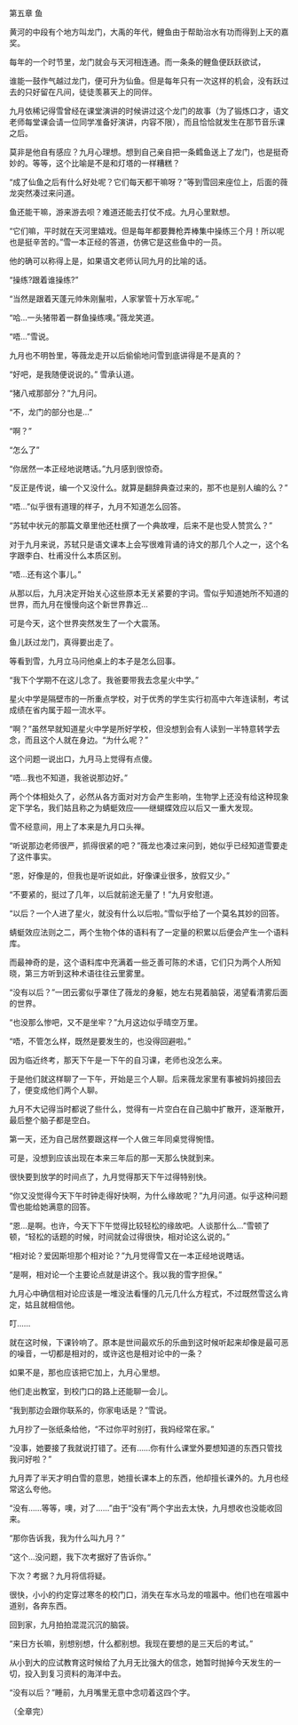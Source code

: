 ﻿第五章 鱼

黄河的中段有个地方叫龙门，大禹的年代，鲤鱼由于帮助治水有功而得到上天的嘉奖。

每年的一个时节里，龙门就会与天河相连通。而一条条的鲤鱼便跃跃欲试，

谁能一鼓作气越过龙门，便可升为仙鱼。但是每年只有一次这样的机会，没有跃过去的只好留在凡间，徒徒羡慕天上的同伴。

九月依稀记得雪曾经在课堂演讲的时候讲过这个龙门的故事（为了锻炼口才，语文老师每堂课会请一位同学准备好演讲，内容不限），而且恰恰就发生在那节音乐课之后。

莫非是他自有感应？九月心理想。想到自己亲自把一条鳕鱼送上了龙门，也是挺奇妙的。等等，这个比喻是不是和灯塔的一样糟糕？

“成了仙鱼之后有什么好处呢？它们每天都干嘛呀？”等到雪回来座位上，后面的薇龙突然凑过来问道。

鱼还能干嘛，游来游去呗？难道还能去打仗不成。九月心里默想。

“它们嘛，平时就在天河里嬉戏。但是每年都要舞枪弄棒集中操练三个月！所以呢也是挺辛苦的。”雪一本正经的答道，仿佛它是这些鱼中的一员。

他的确可以称得上是，如果语文老师认同九月的比喻的话。

“操练?跟着谁操练?”

“当然是跟着天蓬元帅朱刚鬣啦，人家掌管十万水军呢。”

“哈…一头猪带着一群鱼操练噢。”薇龙笑道。

“唔…”雪说。

九月也不明咎里，等薇龙走开以后偷偷地问雪到底讲得是不是真的？

“好吧，是我随便说说的。” 雪承认道。

“猪八戒那部分？”九月问。

“不，龙门的部分也是…”

“啊？”

“怎么了”

“你居然一本正经地说瞎话。”九月感到很惊奇。

“反正是传说，编一个又没什么。就算是翻辞典查过来的，那不也是别人编的么？”

“唔…”似乎很有道理的样子，九月不知道怎么回答。

“苏轼中状元的那篇文章里他还杜撰了一个典故哩，后来不是也受人赞赏么？”

对于九月来说，苏轼只是语文课本上会写很难背诵的诗文的那几个人之一，这个名字跟李白、杜甫没什么本质区别。

“唔…还有这个事儿。”

从那以后，九月决定开始关心这些原本无关紧要的字词。雪似乎知道她所不知道的世界，而九月在慢慢向这个新世界靠近…


可是今天，这个世界突然发生了一个大震荡。

鱼儿跃过龙门，真得要出走了。

等看到雪，九月立马问他桌上的本子是怎么回事。

“我下个学期不在这儿念了。我爸要带我去念星火中学。”

星火中学是隔壁市的一所重点学校，对于优秀的学生实行初高中六年连读制，考试成绩在省内属于超一流水平。

“啊？”虽然早就知道星火中学是所好学校，但没想到会有人读到一半特意转学去念，而且这个人就在身边。“为什么呢？”

这个问题一说出口，九月马上觉得有点傻。

“唔…我也不知道，我爸说那边好。”

两个个体相处久了，必然从各方面对对方会产生影响，生物学上还没有给这种现象定下学名，我们姑且称之为蜻蜓效应——继蝴蝶效应以后又一重大发现。

雪不经意间，用上了本来是九月口头禅。

“听说那边老师很严，抓得很紧的吧？”薇龙也凑过来问到，她似乎已经知道雪要走了这件事实。

“恩，好像是的，但我也是听说如此，好像课业很多，放假又少。”

“不要紧的，挺过了几年，以后就前途无量了！”九月安慰道。

“以后？一个人进了星火，就没有什么以后啦。”雪似乎给了一个莫名其妙的回答。

蜻蜓效应法则之二，两个生物个体的语料有了一定量的积累以后便会产生一个语料库。

而最神奇的是，这个语料库中充满着一些乏善可陈的术语，它们只为两个人所知晓，第三方听到这种术语往往云里雾里。

“没有以后？”一团云雾似乎罩住了薇龙的身躯，她左右晃着脑袋，渴望看清雾后面的世界。

“也没那么惨吧，又不是坐牢？”九月这边似乎晴空万里。

“唔，不管怎么样，既然是要发生的，也没得回避啦。”

因为临近终考，那天下午是一下午的自习课，老师也没怎么来。

于是他们就这样聊了一下午，开始是三个人聊。后来薇龙家里有事被妈妈接回去了，便变成他们两个人聊。

九月不大记得当时都说了些什么，觉得有一片空白在自己脑中扩散开，逐渐散开，最后整个脑子都是空白。

第一天，还为自己居然要跟这样一个人做三年同桌觉得惋惜。

可是，没想到应该出现在本来三年后的那一天那么快就到来。

很快要到放学的时间点了，九月觉得那天下午过得特别快。

“你又没觉得今天下午时钟走得好快啊，为什么缘故呢？”九月问道。似乎这种问题雪也能给她满意的回答。

“恩…是啊。也许，今天下下午觉得比较轻松的缘故吧。人谈那什么…”雪顿了顿，“轻松的话题的时候，时间就会过得很快，相对论这么说的。”

“相对论？爱因斯坦那个相对论？”九月觉得雪又在一本正经地说瞎话。

“是啊，相对论一个主要论点就是讲这个。我以我的雪字担保。”

九月心中确信相对论应该是一堆没法看懂的几元几什么方程式，不过既然雪这么肯定，姑且就相信他。

叮……

就在这时候，下课铃响了。原本是世间最欢乐的乐曲到这时候听起来却像是最可恶的噪音，一切都是相对的，或许这也是相对论中的一条？

如果不是，那也应该把它加上，九月心里想。

他们走出教室，到校门口的路上还能聊一会儿。

“我到那边会跟你联系的，你家电话是？”雪说。

九月抄了一张纸条给他，“不过你平时别打，我妈经常在家。”

“没事，她要接了我就说打错了。还有……你有什么课堂外要想知道的东西只管找我问好啦？”

九月弄了半天才明白雪的意思，她擅长课本上的东西，他却擅长课外的。九月也经常这么夸他。

“没有……等等，噢，对了……”由于“没有”两个字出去太快，九月想收也没能收回来。

“那你告诉我，我为什么叫九月？”

“这个…没问题，我下次考据好了告诉你。”

下次？考据？九月将信将疑。

很快，小小的约定穿过寒冬的校门口，消失在车水马龙的喧嚣中。他们也在喧嚣中道别，各奔东西。

回到家，九月拍拍混混沉沉的脑袋。

“来日方长嘛，别想别想，什么都别想。我现在要想的是三天后的考试。”

从小到大的应试教育这时候给了九月无比强大的信念，她暂时抛掉今天发生的一切，投入到复习资料的海洋中去。

“没有以后？”睡前，九月嘴里无意中念叨着这四个字。

（全章完）
